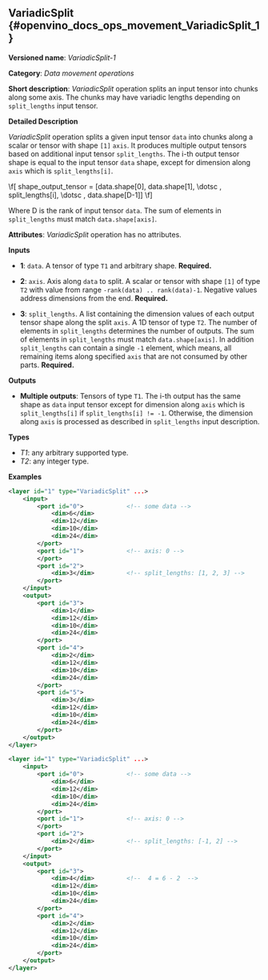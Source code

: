 ## VariadicSplit <a name="VariadicSplit"></a> {#openvino_docs_ops_movement_VariadicSplit_1}

**Versioned name**: *VariadicSplit-1*

**Category**: *Data movement operations*

**Short description**: *VariadicSplit* operation splits an input tensor into chunks along some axis. The chunks may have variadic lengths depending on `split_lengths` input tensor.

**Detailed Description**

*VariadicSplit* operation splits a given input tensor `data` into chunks along a scalar or tensor with shape `[1]` `axis`. It produces multiple output tensors based on additional input tensor `split_lengths`.
The i-th output tensor shape is equal to the input tensor `data` shape, except for dimension along `axis` which is `split_lengths[i]`.

\f[
shape\_output\_tensor = [data.shape[0], data.shape[1], \dotsc , split\_lengths[i], \dotsc , data.shape[D-1]]
\f]

Where D is the rank of input tensor `data`. The sum of elements in `split_lengths` must match `data.shape[axis]`.

**Attributes**: *VariadicSplit* operation has no attributes.

**Inputs**

* **1**: `data`. A tensor of type `T1` and arbitrary shape. **Required.**

* **2**: `axis`. Axis along `data` to split. A scalar or tensor with shape `[1]` of type `T2` with value from range `-rank(data) .. rank(data)-1`. Negative values address dimensions from the end.
**Required.**

* **3**: `split_lengths`. A list containing the dimension values of each output tensor shape along the split `axis`. A 1D tensor of type `T2`. The number of elements in `split_lengths` determines the number of outputs. The sum of elements in `split_lengths` must match `data.shape[axis]`. In addition `split_lengths` can contain a single `-1` element, which means, all remaining items along specified `axis` that are not consumed by other parts. **Required.**

**Outputs**

* **Multiple outputs**: Tensors of type `T1`. The i-th output has the same shape as `data` input tensor except for dimension along `axis` which is `split_lengths[i]` if `split_lengths[i] != -1`. Otherwise, the dimension along `axis` is processed as described in `split_lengths` input description.

**Types**

* *T1*: any arbitrary supported type.
* *T2*: any integer type.

**Examples**

```xml
<layer id="1" type="VariadicSplit" ...>
    <input>
        <port id="0">            <!-- some data -->
            <dim>6</dim>
            <dim>12</dim>
            <dim>10</dim>
            <dim>24</dim>
        </port>
        <port id="1">            <!-- axis: 0 -->
        </port>
        <port id="2">
            <dim>3</dim>         <!-- split_lengths: [1, 2, 3] -->
        </port>
    </input>
    <output>
        <port id="3">
            <dim>1</dim>
            <dim>12</dim>
            <dim>10</dim>
            <dim>24</dim>
        </port>
        <port id="4">
            <dim>2</dim>
            <dim>12</dim>
            <dim>10</dim>
            <dim>24</dim>
        </port>
        <port id="5">
            <dim>3</dim>
            <dim>12</dim>
            <dim>10</dim>
            <dim>24</dim>
        </port>
    </output>
</layer>
```

```xml
<layer id="1" type="VariadicSplit" ...>
    <input>
        <port id="0">            <!-- some data -->
            <dim>6</dim>
            <dim>12</dim>
            <dim>10</dim>
            <dim>24</dim>
        </port>
        <port id="1">            <!-- axis: 0 -->
        </port>
        <port id="2">
            <dim>2</dim>         <!-- split_lengths: [-1, 2] -->
        </port>
    </input>
    <output>
        <port id="3">
            <dim>4</dim>         <!--  4 = 6 - 2  -->
            <dim>12</dim>
            <dim>10</dim>
            <dim>24</dim>
        </port>
        <port id="4">
            <dim>2</dim>
            <dim>12</dim>
            <dim>10</dim>
            <dim>24</dim>
        </port>
    </output>
</layer>
```
